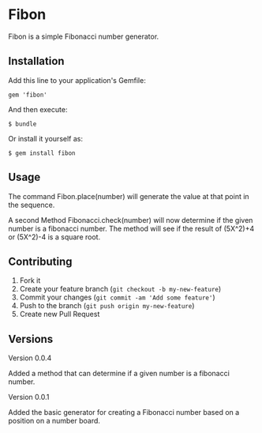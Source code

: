 # Fibon

Fibon is a simple Fibonacci number generator.

## Installation

Add this line to your application's Gemfile:

    gem 'fibon'

And then execute:

    $ bundle

Or install it yourself as:

    $ gem install fibon

## Usage

The command Fibon.place(number) will generate the value at that point in the sequence.

A second Method Fibonacci.check(number) will now determine if the given number is a fibonacci number.
The method will see if the result of (5X^2)+4 or (5X^2)-4 is a square root.

## Contributing

1. Fork it
2. Create your feature branch (`git checkout -b my-new-feature`)
3. Commit your changes (`git commit -am 'Add some feature'`)
4. Push to the branch (`git push origin my-new-feature`)
5. Create new Pull Request

## Versions

Version 0.0.4

Added a method that can determine if a given number is a fibonacci number.

Version 0.0.1

Added the basic generator for creating a Fibonacci number based on a position on a number board.
